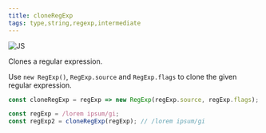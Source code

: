 ```yaml
---
title: cloneRegExp
tags: type,string,regexp,intermediate
---
```


![JS](https://img.shields.io/badge/supports-javascript-yellow.svg?style=flat-square)

Clones a regular expression.

Use `new RegExp()`, `RegExp.source` and `RegExp.flags` to clone the given regular expression.

```js
const cloneRegExp = regExp => new RegExp(regExp.source, regExp.flags);
```

```js
const regExp = /lorem ipsum/gi;
const regExp2 = cloneRegExp(regExp); // /lorem ipsum/gi
```
